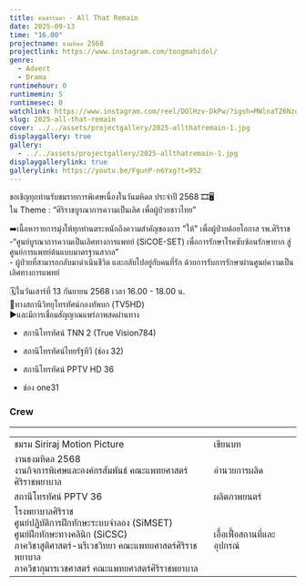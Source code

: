 ```yaml
---
title: ฅนธรรมดา - All That Remain
date: 2025-09-13
time: "16.00"
projectname: ธงมหิดล 2568
projectlink: https://www.instagram.com/tongmahidol/
genre:
  - Advert
  - Drama
runtimehour: 0
runtimemin: 5
runtimesec: 0
watchlink: https://www.instagram.com/reel/DOlHzv-DkPw/?igsh=MWlnaTZ6NzdvamdtdA==
slug: 2025-all-that-remain
cover: ../../assets/projectgallery/2025-allthatremain-1.jpg
displaygallery: true
gallery:
  - ../../assets/projectgallery/2025-allthatremain-1.jpg
displaygallerylink: true
gallerylink: https://youtu.be/FgunP-n6Yxg?t=952
---
```

ขอเชิญทุกท่านรับชมรายการพิเศษเนื่องในวันมหิดล ประจำปี 2568 🎞️🖥️  
ใน Theme : “ศิริราชบูรณาการความเป็นเลิศ เพื่อผู้ป่วยชาวไทย”

➡️เนื้อหารายการมุ่งให้ทุกท่านตระหนักถึงความสำคัญของการ "ให้" เพื่อผู้ป่วยด้อยโอกาส รพ.ศิริราช  
\-“ศูนย์บูรณาการความเป็นเลิศทางการแพทย์ (SiCOE-SET) เพื่อการรักษาโรคซับซ้อนรักษายาก สู่ศูนย์การแพทย์ต้นแบบมาตรฐานสากล”  
\- ผู้ป่วยที่สามารถกลับมาดำเนินชีวิต และกลับไปอยู่กับคนที่รัก ด้วยการรับการรักษาผ่านศูนย์ความเป็นเลิศทางการแพทย์

🗓️ในวันเสาร์ที่ 13 กันยายน 2568 เวลา 16.00 - 18.00 น.  
📍ทางสถานีวิทยุโทรทัศน์กองทัพบก (TV5HD)  
▶️และมีการเชื่อมสัญญาณแพร่ภาพสดผ่านทาง

*   สถานีโทรทัศน์ TNN 2 (True Vision784)
    
*   สถานีโทรทัศน์ไทยรัฐทีวี (ช่อง 32)
    
*   สถานีโทรทัศน์ PPTV HD 36
    
*   ช่อง one31
    

### Crew

<hr />

|     |     |
| --- | --- |
| ชมรม Siriraj Motion Picture | เขียนบท |
| งานธงมหิดล 2568  <br>งานกิจการพิเศษและองค์กรสัมพันธ์ คณะแพทยศาสตร์ศิริราชพยาบาล | อำนวยการผลิด |
| สถานีโทรทัศน์ PPTV 36 | ผลิตภาพยนตร์ |
| โรงพยาบาลศิริราช  <br>ศูนย์ปฏิบัติการฝึกทักษะระบบจำลอง (SiMSET)  <br>ศูนย์ฝึกทักษะทางคลินิก (SiCSC)  <br>ภาควิชาสูติศาสตร์-นรีเวชวิทยา คณะแพทยศาสตร์ศิริราชพยาบาล  <br>ภาควิชากุมารเวชศาสตร์ คณะแพทยศาสตร์ศิริราชพยาบาล | เอื้อเฟื้อสถานที่และอุปกรณ์ |